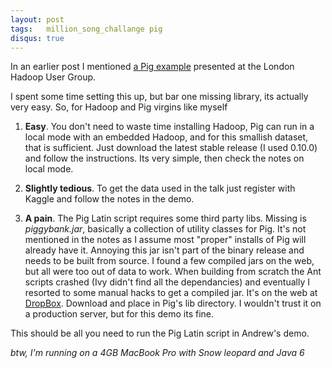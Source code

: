 ```yaml
---
layout: post
tags:   million_song_challange pig
disqus: true 
---
```


In an earlier post I mentioned [a Pig example](https://github.com/andrewclegg/pig-data-mining-talk) presented 
at the London Hadoop User Group.

I spent some time setting this up, but bar one missing library, its actually very easy. So, for Hadoop
and Pig virgins like myself

1.	**Easy**. You don't need to waste time installing Hadoop, Pig can run in a local mode with an
embedded Hadoop, and for this smallish dataset, that is sufficient. Just download the latest stable release (I used 0.10.0)
and follow the instructions. Its very simple, then check the notes on local mode. 

2.	**Slightly tedious**. To get the data used in the talk just register with Kaggle and follow the 
notes in the demo.

3.	**A pain**. The Pig Latin script requires some third party libs.
Missing is *piggybank.jar*,  basically a collection of utility classes for Pig. It's not mentioned in the notes as I assume most 
"proper" installs of Pig will already have it. Annoying this jar isn't part of the binary release and needs to 
be built from source.  I found a few compiled jars on the web, but all were too out of data to work.
When building from scratch the Ant scripts crashed (Ivy didn't find all the dependancies) 
 and eventually I resorted to some manual hacks to get a compiled jar. It's on the web at
[DropBox](https://www.dropbox.com/s/rpn1x2n6513d79y/piggybank.jar). Download and place in Pig's lib directory. I wouldn't 
trust it on a production server, but for this demo its fine.

This should be all you need to run the Pig Latin script in Andrew's demo.

_btw, I'm running on a 4GB MacBook Pro with Snow leopard and Java 6_










